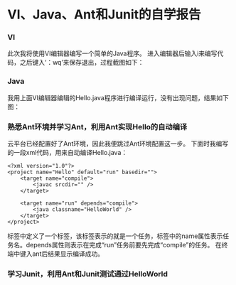 # VI、Java、Ant和Junit的自学报告
### VI
此次我将使用VI编辑器编写一个简单的Java程序。
进入编辑器后输入i来编写代码，之后键入‘：wq’来保存退出，过程截图如下：

### Java
我用上面VI编辑器编辑的Hello.java程序进行编译运行，没有出现问题，结果如下图：


### 熟悉Ant环境并学习Ant，利用Ant实现Hello的自动编译
云平台已经配置好了Ant环境，因此我便跳过Ant环境配置这一步。
下面时我编写的一段xml代码，用来自动编译Hello.java：
```
<?xml version="1.0"?>
<project name="Hello" default="run" basedir="">
	<target name="compile">
		<javac srcdir="" />
	</target>

	<target name="run" depends="compile">
		<java classname="HelloWorld" />
	</target>
</project>
```

<project>标签中定义了一个<target>标签，该标签表示的就是一个任务，<target>标签中的name属性表示任务名。depends属性则表示在完成“run”任务前要先完成“compile”的任务。
在终端中键入ant后结果显示编译成功。

### 学习Junit，利用Ant和Junit测试通过HelloWorld

